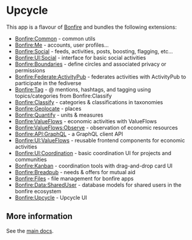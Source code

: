 # Upcycle

This app is a flavour of [Bonfire](https://bonfirenetworks.org/) and bundles the following extensions:

- [Bonfire:Common](https://github.com/bonfire-networks/bonfire_common) - common utils
- [Bonfire:Me](https://github.com/bonfire-networks/bonfire_me) - accounts, user profiles...
- [Bonfire:Social](https://github.com/bonfire-networks/bonfire_social) - feeds, activities, posts, boosting, flagging, etc...
- [Bonfire:UI:Social](https://github.com/bonfire-ecosystem/bonfire_ui_social) - interface for basic social activities 
- [Bonfire:Boundaries](https://github.com/bonfire-networks/bonfire_boundaries) - define circles and associated privacy or permissions
- [Bonfire:Federate:ActivityPub](https://github.com/bonfire-networks/bonfire_federate_activitypub) - federates activities with ActivityPub to participate in the fediverse
- [Bonfire:Tag](https://github.com/bonfire-ecosystem/bonfire_tag) - @ mentions, hashtags, and tagging using topics/categories from Bonfire:Classify
- [Bonfire:Classify](https://github.com/bonfire-ecosystem/bonfire_classify) - categories & classifications in taxonomies
- [Bonfire:Geolocate](https://github.com/bonfire-ecosystem/bonfire_geolocate) - places
- [Bonfire:Quantify](https://github.com/bonfire-ecosystem/bonfire_quantify) - units & measures
- [Bonfire:ValueFlows](https://github.com/bonfire-ecosystem/bonfire_valueflows) - economic activities with ValueFlows
- [Bonfire:ValueFlows:Observe](https://github.com/bonfire-ecosystem/bonfire_valueflows_observe) - observation of economic resources
- [Bonfire:API:GraphQL](https://github.com/bonfire-ecosystem/bonfire_api_graphql) - a GraphQL client API
- [Bonfire:UI:ValueFlows](https://github.com/bonfire-networks/bonfire_ui_valueflows) - reusable frontend components for economic activities 
- [Bonfire:UI:Coordination](https://github.com/bonfire-networks/bonfire_ui_valueflows) - basic coordination UI for projects and communities
- [Bonfire:Kanban](https://github.com/bonfire-networks/bonfire_breadpub) - coordination tools with drag-and-drop card UI
- [Bonfire:Breadpub](https://github.com/bonfire-networks/bonfire_breadpub) - needs & offers for mutual aid
- [Bonfire:Files](https://github.com/bonfire-networks/bonfire_files) - file management for bonfire apps
- [Bonfire:Data:SharedUser](https://github.com/bonfire-networks/bonfire_data_shared_user) - database models for shared users in the bonfire ecosystem
- [Bonfire:Upcycle](https://gitlab.com/msoe.edu-public/sdl/y22sdl/upcycle/bonfire_upcycle/-/tree/master) - Upcycle UI

## More information

See the [main docs](../../README.md).
